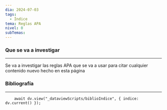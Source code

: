 ```yaml
---
dia: 2024-07-03
tags:
  - Índice
tema: Reglas APA
nivel: 0
subTemas:
---
```

### Que se va a investigar
---
Se va a investigar las reglas APA que se va a usar para citar cualquier contenido nuevo hecho en esta página

### Bibliografía
---
```dataviewjs
    await dv.view("_dataviewScripts/biblioIndice", { indice: dv.current() });
```